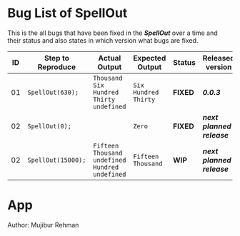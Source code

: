 # Bug List of SpellOut
This is the all bugs that have been fixed in the _**SpellOut**_ over a time and their status and also states in which version what bugs are fixed.


| ID | Step to Reproduce |Actual Output|Expected Output| Status | Released version |
|----|-------------------|-------------|---------------|--------|------------------|
| 01 | `SpellOut(630);` |`Thousand Six Hundred Thirty undefined`|`Six Hundred Thirty`|**FIXED**| _**0.0.3**_ |
| 02 | `SpellOut(0);` |` `|`Zero`|**FIXED**| _**next planned release**_ |
| 02 | `SpellOut(15000);` |`Fifteen Thousand undefined Hundred undefined`|`Fifteen Thousand`|**WIP**| _**next planned release**_ |

# App
Author: Mujibur Rehman
